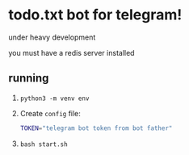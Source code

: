 # todo.txt bot for telegram!

under heavy development

you must have a redis server installed

## running
1. `python3 -m venv env`

1. Create `config` file:

   ```bash
   TOKEN="telegram bot token from bot father"
   ```

1. `bash start.sh`

